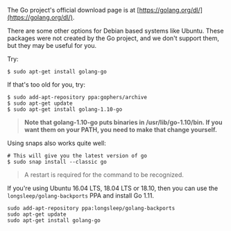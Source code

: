 The Go project's official download page is at [https://golang.org/dl/](https://golang.org/dl/).

There are some other options for Debian based systems like Ubuntu.  These packages were not created by the Go project, and we don't support them, but they may be useful for you.

Try:

```
$ sudo apt-get install golang-go
```

If that's too old for you, try:

```
$ sudo add-apt-repository ppa:gophers/archive
$ sudo apt-get update
$ sudo apt-get install golang-1.10-go
```

> **Note that golang-1.10-go puts binaries in /usr/lib/go-1.10/bin. If you want them on your PATH, you need to make that change yourself.**

Using snaps also works quite well:

```
# This will give you the latest version of go
$ sudo snap install --classic go
```
> A restart is required for the command to be recognized.

If you're using Ubuntu 16.04 LTS, 18.04 LTS or 18.10, then you can use the `longsleep/golang-backports` PPA and install Go 1.11.

```
sudo add-apt-repository ppa:longsleep/golang-backports
sudo apt-get update
sudo apt-get install golang-go
```